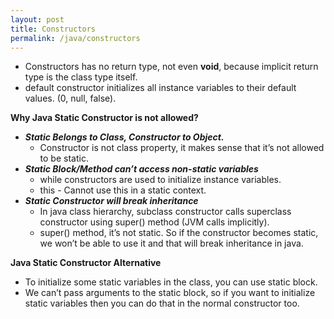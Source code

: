 ```yaml
---
layout: post
title: Constructors
permalink: /java/constructors
---
```


* Constructors has no return type, not even **void**, because implicit return type is the class type itself.
* default constructor initializes all instance variables to their default values. (0, null, false).

**Why Java Static Constructor is not allowed?**
- ***Static Belongs to Class, Constructor to Object.***
  - Constructor is not class property, it makes sense that it’s not allowed to be static.
- ***Static Block/Method can’t access non-static variables***
  - while constructors are used to initialize instance variables.
  - this - Cannot use this in a static context.
- ***Static Constructor will break inheritance***
  - In java class hierarchy, subclass constructor calls superclass constructor using super() method (JVM calls implicitly).
  - super() method, it’s not static. So if the constructor becomes static, we won’t be able to use it and that will break inheritance in java.

**Java Static Constructor Alternative**
- To initialize some static variables in the class, you can use static block.
- We can’t pass arguments to the static block, so if you want to initialize static variables then you can do that in the normal constructor too.

